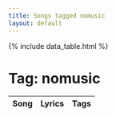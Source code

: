 ```yaml
---
title: Songs tagged nomusic
layout: default
---
```

{% include data_table.html %}
# Tag: nomusic
<table id='song-table'><thead><th>Song</th><th>Lyrics</th><th>Tags</th></thead>
